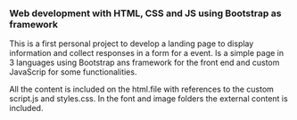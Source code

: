 <b><h3>Web development with HTML, CSS and JS using Bootstrap as framework</h3></b>

This is a first personal project to develop a landing page to display information and collect responses in a form for a event. Is a simple page in 3 languages using Bootstrap ans framework for the front end and custom JavaScrip for some functionalities.

All the content is included on the html.file with references to the custom script.js and styles.css. In the font and image folders the external content is included.
